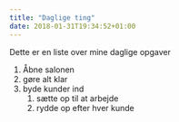 ```yaml
---
title: "Daglige ting"
date: 2018-01-31T19:34:52+01:00
---
```


Dette er en liste over mine daglige opgaver

1. Åbne salonen
2. gøre alt klar
3. byde kunder ind
   1. sætte op til at arbejde 
   2. rydde op efter hver kunde